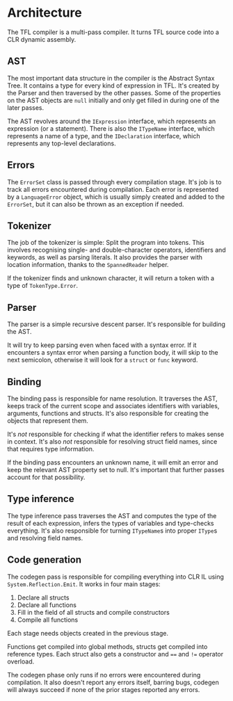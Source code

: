 # Architecture

The TFL compiler is a multi-pass compiler.
It turns TFL source code into a CLR dynamic assembly.

## AST

The most important data structure in the compiler is the Abstract Syntax Tree.
It contains a type for every kind of expression in TFL.
It's created by the Parser and then traversed by the other passes.
Some of the properties on the AST objects are `null` initially
and only get filled in during one of the later passes.

The AST revolves around the `IExpression` interface,
which represents an expression (or a statement).
There is also the `ITypeName` interface, which represents a name of a type,
and the `IDeclaration` interface, which represents any top-level declarations.

## Errors

The `ErrorSet` class is passed through every compilation stage.
It's job is to track all errors encountered during compilation.
Each error is represented by a `LanguageError` object,
which is usually simply created and added to the `ErrorSet`,
but it can also be thrown as an exception if needed.

## Tokenizer

The job of the tokenizer is simple: Split the program into tokens.
This involves recognising single- and double-character operators,
identifiers and keywords, as well as parsing literals.
It also provides the parser with location information,
thanks to the `SpannedReader` helper.

If the tokenizer finds and unknown character,
it will return a token with a type of `TokenType.Error`.

## Parser

The parser is a simple recursive descent parser.
It's responsible for building the AST.

It will try to keep parsing even when faced with a syntax error.
If it encounters a syntax error when parsing a function body,
it will skip to the next semicolon,
otherwise it will look for a `struct` or `func` keyword.

## Binding

The binding pass is responsible for name resolution.
It traverses the AST, keeps track of the current scope
and associates identifiers with variables, arguments, functions and structs.
It's also responsible for creating the objects that represent them.

It's *not* responsible for checking
if what the identifier refers to makes sense in context.
It's also *not* responsible for resolving struct field names,
since that requires type information.

If the binding pass encounters an unknown name,
it will emit an error and keep the relevant AST property set to null.
It's important that further passes account for that possibility.

## Type inference

The type inference pass traverses the AST
and computes the type of the result of each expression,
infers the types of variables and type-checks everything.
It's also responsible for turning `ITypeName`s into proper `IType`s
and resolving field names.

## Code generation

The codegen pass is responsible for compiling everything into CLR IL using `System.Reflection.Emit`.
It works in four main stages:

1. Declare all structs
2. Declare all functions
3. Fill in the field of all structs and compile constructors
4. Compile all functions

Each stage needs objects created in the previous stage.

Functions get compiled into global methods,
structs get compiled into reference types.
Each struct also gets a constructor and `==` and `!=` operator overload.

The codegen phase only runs if no errors were encountered during compilation.
It also doesn't report any errors itself, barring bugs,
codegen will always succeed if none of the prior stages reported any errors.
